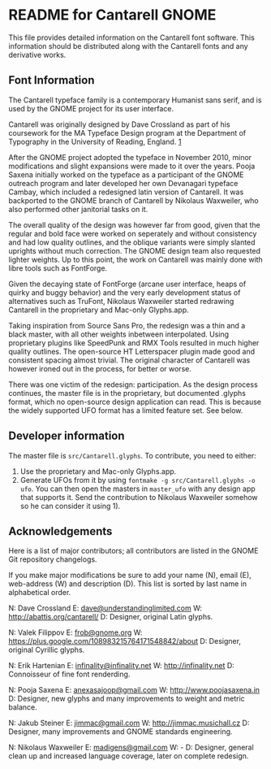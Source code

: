 README for Cantarell GNOME
==========================

This file provides detailed information on the Cantarell font software. This
information should be distributed along with the Cantarell fonts and any
derivative works.

Font Information
----------------

The Cantarell typeface family is a contemporary Humanist sans serif, and is
used by the GNOME project for its user interface. 

Cantarell was originally designed by Dave Crossland as part of his coursework
for the MA Typeface Design program at the Department of Typography in the
University of Reading, England. [1] 

After the GNOME project adopted the typeface in November 2010, minor
modifications and slight expansions were made to it over the years. Pooja
Saxena initially worked on the typeface as a participant of the GNOME outreach
program and later developed her own Devanagari typeface Cambay, which included
a redesigned latin version of Cantarell. It was backported to the GNOME branch
of Cantarell by Nikolaus Waxweiler, who also performed other janitorial tasks
on it.

The overall quality of the design was however far from good, given that the
regular and bold face were worked on seperately and without consistency and had
low quality outlines, and the oblique variants were simply slanted uprights
without much correction. The GNOME design team also requested lighter weights.
Up to this point, the work on Cantarell was mainly done with libre tools such
as FontForge. 

Given the decaying state of FontForge (arcane user interface, heaps of quirky
and buggy behavior) and the very early development status of alternatives such
as TruFont, Nikolaus Waxweiler started redrawing Cantarell in the proprietary
and Mac-only Glyphs.app.

Taking inspiration from Source Sans Pro, the redesign was a thin and a black
master, with all other weights inbetween interpolated. Using proprietary
plugins like SpeedPunk and RMX Tools resulted in much higher quality outlines.
The open-source HT Letterspacer plugin made good and consistent spacing almost
trivial. The original character of Cantarell was however ironed out in the
process, for better or worse.

There was one victim of the redesign: participation. As the design process
continues, the master file is in the proprietary, but documented .glyphs
format, which no open-source design application can read. This is because the
widely supported UFO format has a limited feature set. See below.

[1]: http://www.typedesign.reading.ac.uk

Developer information
---------------------
                                  
The master file is `src/Cantarell.glyphs`. To contribute, you need to either:
1) Use the proprietary and Mac-only Glyphs.app.
2) Generate UFOs from it by using `fontmake -g src/Cantarell.glyphs -o ufo`.
You can then open the masters in `master_ufo` with any design app that supports
it. Send the contribution to Nikolaus Waxweiler somehow so he can consider it
using 1).

Acknowledgements
----------------

Here is a list of major contributors; all contributors are listed in the GNOME
Git repository changelogs.

If you make major modifications be sure to add your name (N), email (E),
web-address (W) and description (D). This list is sorted by last name in
alphabetical order.

N: Dave Crossland
E: dave@understandinglimited.com
W: http://abattis.org/cantarell/
D: Designer, original Latin glyphs.

N: Valek Filippov
E: frob@gnome.org
W: https://plus.google.com/108983215764171548842/about
D: Designer, original Cyrillic glyphs.

N: Erik Hartenian
E: infinality@infinality.net
W: http://infinality.net
D: Connoisseur of fine font renderding.

N: Pooja Saxena
E: anexasajoop@gmail.com
W: http://www.poojasaxena.in
D: Designer, new glyphs and many improvements to weight and metric balance.

N: Jakub Steiner
E: jimmac@gmail.com
W: http://jimmac.musichall.cz
D: Designer, many improvements and GNOME standards engineering.

N: Nikolaus Waxweiler
E: madigens@gmail.com
W: -
D: Designer, general clean up and increased language coverage, later on complete redesign.
